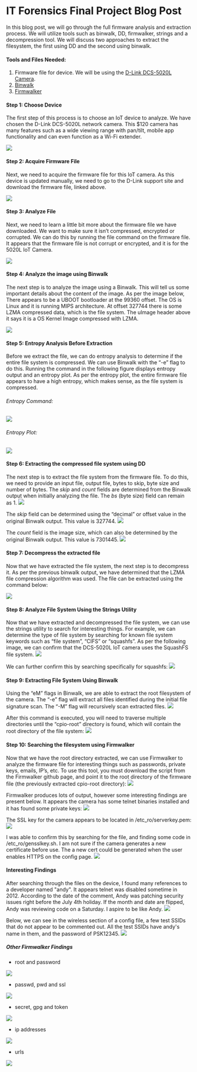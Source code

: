 # IT Forensics Final Project Blog Post 

In this blog post, we will go through the full firmware analysis and extraction process. We will utilize tools such as binwalk, DD, firmwalker, strings and a decompression tool. We will discuss two approaches to extract the filesystem, the first using DD and the second using binwalk. 


#### Tools and Files Needed:
1. Firmware file for device. We will be using the [D-Link DCS-5020L Camera](https://support.dlink.ca/ProductInfo.aspx?m=DCS-5020L).
2. [Binwalk](https://github.com/ReFirmLabs/binwalk)
3. [Firmwalker](https://github.com/craigz28/firmwalker)


#### Step 1: Choose Device
The first step of this process is to choose an IoT device to analyze. We have chosen the D-Link DCS-5020L network camera. This $120 camera has many features such as a wide viewing range with pan/tilt, mobile app functionality and can even function as a Wi-Fi extender. 

<img src="image17.png">


#### Step 2: Acquire Firmware File
Next, we need to acquire the firmware file for this IoT camera. As this device is updated manually, we need to go to the D-Link support site and download the firmware file, linked above. 

<img src="image3.png">


#### Step 3: Analyze File
Next, we need to learn a little bit more about the firmware file we have downloaded. We want to make sure it isn’t compressed, encrypted or corrupted. We can do this by running the file command on the firmware file. It appears that the firmware file is not corrupt or encrypted, and it is for the 5020L IoT Camera. 

<img src="image9.png">


#### Step 4: Analyze the image using Binwalk
The next step is to analyze the image using a Binwalk. This will tell us some important details about the content of the image. As per the image below, There appears to be a UBOOT bootloader at the 99360 offset. The OS is Linux and it is running MIPS architecture. At offset 327744 there is some LZMA compressed data, which is the file system. The uImage header above it says it is a OS Kernel Image compressed with LZMA. 

<img src="image16.png">


#### Step 5: Entropy Analysis Before Extraction
Before we extract the file, we can do entropy analysis to determine if the entire file system is compressed. We can use Binwalk with the “-e” flag to do this. Running the command in the following figure displays entropy output and an entropy plot. As per the entropy plot, the entire firmware file appears to have a high entropy, which makes sense, as the file system is compressed. 

###### Entropy Command:
<img src="image6.png">

###### Entropy Plot: 
<img src="image14.png">


#### Step 6: Extracting the compressed file system using DD
The next step is to extract the file system from the firmware file. To do this, we need to provide an input file, output file, bytes to skip, byte size and number of bytes. The *skip* and *count* fields are determined from the Binwalk output when initially analyzing the file. The *bs* (byte size) field can remain as 1.
<img src="image11.png">

The *skip* field can be determined using the “decimal” or offset value in the original Binwalk output. This value is 327744. 
<img src="image13.png">

The *count* field is the image size, which can also be determined by the original Binwalk output. This value is 7301445. 
<img src="image4.png">


#### Step 7: Decompress the extracted file
Now that we have extracted the file system, the next step is to decompress it. As per the previous binwalk output, we have determined that the LZMA file compression algorithm was used. The file can be extracted using the command below:

<img src="image12.png">


#### Step 8: Analyze File System Using the Strings Utility
Now that we have extracted and decompressed the file system, we can use the strings utility to search for interesting things. For example, we can determine the type of file system by searching for known file system keywords such as “file system”, “CIFS” or “squashfs”. As per the following image, we can confirm that the DCS-5020L IoT camera uses the SquashFS file system. 
<img src="image8.png">

We can further confirm this by searching specifically for squashfs:
<img src="image1.png">


#### Step 9: Extracting File System Using Binwalk
Using the “eM” flags in Binwalk, we are able to extract the root filesystem of the camera. The “-e” flag will extract all files identified during the initial file signature scan. The “-M” flag will recursively scan extracted files.
<img src="image15.png">


After this command is executed, you will need to traverse multiple directories until the “cpio-root” directory is found, which will contain the root directory of the file system:
<img src="image5.png">


#### Step 10: Searching the filesystem using Firmwalker
Now that we have the root directory extracted, we can use Firmwalker to analyze the firmware file for interesting things such as passwords, private keys, emails, IP’s, etc. To use this tool, you must download the script from the Firmwalker github page, and point it to the root directory of the firmware file (the previously extracted cpio-root directory):
<img src="image10.png">


Firmwalker produces lots of output, however some interesting findings are present below. It appears the camera has some telnet binaries installed and it has found some private keys: 
<img src="image7.png">

The SSL key for the camera appears to be located in /etc_ro/serverkey.pem:
<img src="image2.png">

I was able to confirm this by searching for the file, and finding some code in /etc_ro/gensslkey.sh. I am not sure if the camera generates a new certificate before use. The a new cert could be generated when the user enables HTTPS on the config page.
<img src="image25.png">



#### Interesting Findings
After searching through the files on the device, I found many references to a developer named "andy". It appears telnet was disabled sometime in 2012. According to the date of the comment, Andy was patching security issues right before the July 4th holiday. If the month and date are flipped, Andy was reviewing code on a Saturday. I aspire to be like Andy. 
<img src="image27.png">


Below, we can see in the wireless section of a config file, a few test SSIDs that do not appear to be commented out. All the test SSIDs have andy's name in them, and the password of PSK12345. 
<img src="image26.png">



##### Other Firmwalker Findings

* root and password 

<img src="image18.png">

* passwd, pwd and ssl 

<img src="image19.png">

* secret, gpg and token

<img src="image20.png">

* ip addresses

<img src="image21.png">

* urls

<img src="image22.png">








